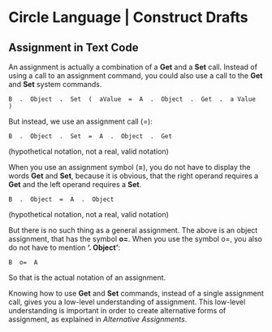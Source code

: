 ﻿Circle Language | Construct Drafts
==================================

Assignment in Text Code
-----------------------

An assignment is actually a combination of a __Get__ and a __Set__ call. Instead of using a call to an assignment command, you could also use a call to the __Get__ and __Set__ system commands. 

```
B  .  Object  .  Set  (  aValue  =  A  .  Object  .  Get  .  a Value  )
```

But instead, we use an assignment call (=):

```
B  .  Object  .  Set  =  A  .  Object  .  Get
```

(hypothetical notation, not a real, valid notation)

When you use an assignment symbol (__=__), you do not have to display the words __Get__ and __Set__, because it is obvious, that the right operand requires a __Get__ and the left operand requires a __Set__.

```
B  .  Object  =  A  .  Object
```

(hypothetical notation, not a real, valid notation)

But there is no such thing as a general assignment. The above is an object assignment, that has the symbol __o=__. When you use the symbol o=, you also do not have to mention __‘.  Object’__:

```
B  o=  A
```

So that is the actual notation of an assignment.

Knowing how to use __Get__ and __Set__ commands, instead of a single assignment call, gives you a low-level understanding of assignment. This low-level understanding is important in order to create alternative forms of assignment, as explained in *Alternative Assignments*.